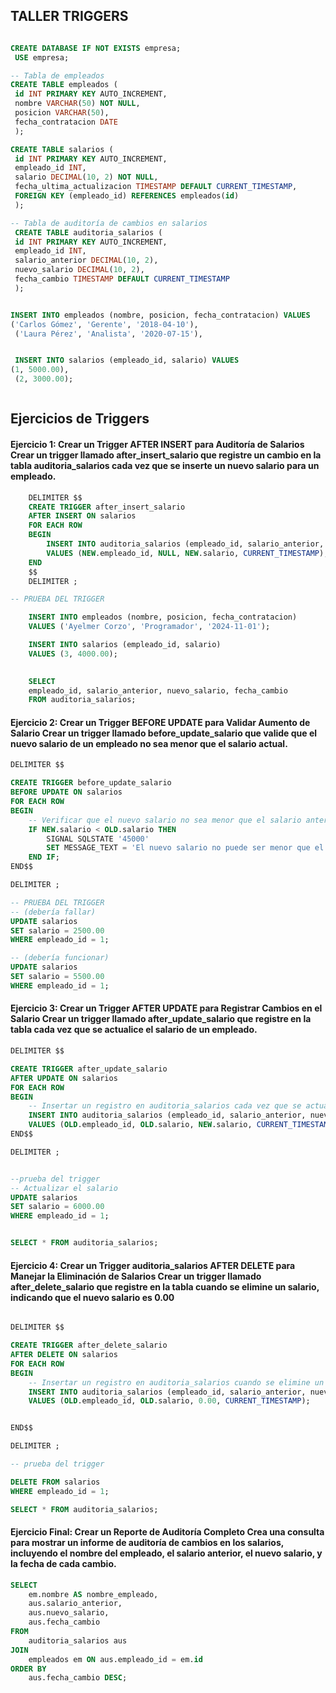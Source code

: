 
## TALLER TRIGGERS

````SQL

CREATE DATABASE IF NOT EXISTS empresa;
 USE empresa;

-- Tabla de empleados
CREATE TABLE empleados (
 id INT PRIMARY KEY AUTO_INCREMENT,
 nombre VARCHAR(50) NOT NULL,
 posicion VARCHAR(50),
 fecha_contratacion DATE
 );

CREATE TABLE salarios (
 id INT PRIMARY KEY AUTO_INCREMENT,
 empleado_id INT,
 salario DECIMAL(10, 2) NOT NULL,
 fecha_ultima_actualizacion TIMESTAMP DEFAULT CURRENT_TIMESTAMP,
 FOREIGN KEY (empleado_id) REFERENCES empleados(id)
 );

-- Tabla de auditoría de cambios en salarios
 CREATE TABLE auditoria_salarios (
 id INT PRIMARY KEY AUTO_INCREMENT,
 empleado_id INT,
 salario_anterior DECIMAL(10, 2),
 nuevo_salario DECIMAL(10, 2),
 fecha_cambio TIMESTAMP DEFAULT CURRENT_TIMESTAMP
 );


INSERT INTO empleados (nombre, posicion, fecha_contratacion) VALUES 
('Carlos Gómez', 'Gerente', '2018-04-10'),
 ('Laura Pérez', 'Analista', '2020-07-15'),


 INSERT INTO salarios (empleado_id, salario) VALUES 
(1, 5000.00),
 (2, 3000.00);



````

## Ejercicios de Triggers 
#### Ejercicio 1: Crear un Trigger AFTER INSERT para Auditoría de Salarios Crear un trigger llamado after_insert_salario que registre un cambio en la tabla auditoria_salarios cada vez que se inserte un nuevo salario para un empleado.

````SQL
    DELIMITER $$
    CREATE TRIGGER after_insert_salario
    AFTER INSERT ON salarios
    FOR EACH ROW
    BEGIN
        INSERT INTO auditoria_salarios (empleado_id, salario_anterior, nuevo_salario, fecha_cambio) 
        VALUES (NEW.empleado_id, NULL, NEW.salario, CURRENT_TIMESTAMP);
    END
    $$
    DELIMITER ;

-- PRUEBA DEL TRIGGER

    INSERT INTO empleados (nombre, posicion, fecha_contratacion) 
    VALUES ('Ayelmer Corzo', 'Programador', '2024-11-01');

    INSERT INTO salarios (empleado_id, salario) 
    VALUES (3, 4000.00);

    
    SELECT 
    empleado_id, salario_anterior, nuevo_salario, fecha_cambio 
    FROM auditoria_salarios;
````


#### Ejercicio 2: Crear un Trigger BEFORE UPDATE para Validar Aumento de Salario Crear un trigger llamado before_update_salario que valide que el nuevo salario de un empleado no sea menor que el salario actual.

````SQL
DELIMITER $$

CREATE TRIGGER before_update_salario
BEFORE UPDATE ON salarios
FOR EACH ROW
BEGIN
    -- Verificar que el nuevo salario no sea menor que el salario anterior
    IF NEW.salario < OLD.salario THEN
        SIGNAL SQLSTATE '45000' 
        SET MESSAGE_TEXT = 'El nuevo salario no puede ser menor que el anterior';
    END IF;
END$$

DELIMITER ;

-- PRUEBA DEL TRIGGER
-- (debería fallar)
UPDATE salarios
SET salario = 2500.00
WHERE empleado_id = 1;

-- (debería funcionar)
UPDATE salarios
SET salario = 5500.00
WHERE empleado_id = 1;

````


#### Ejercicio 3: Crear un Trigger AFTER UPDATE para Registrar Cambios en el Salario Crear un trigger llamado after_update_salario que registre en la tabla cada vez que se actualice el salario de un empleado.

````SQL
DELIMITER $$

CREATE TRIGGER after_update_salario
AFTER UPDATE ON salarios
FOR EACH ROW
BEGIN
    -- Insertar un registro en auditoria_salarios cada vez que se actualice un salario
    INSERT INTO auditoria_salarios (empleado_id, salario_anterior, nuevo_salario, fecha_cambio)
    VALUES (OLD.empleado_id, OLD.salario, NEW.salario, CURRENT_TIMESTAMP);
END$$

DELIMITER ;


--prueba del trigger
-- Actualizar el salario 
UPDATE salarios
SET salario = 6000.00
WHERE empleado_id = 1;


SELECT * FROM auditoria_salarios;

````
#### Ejercicio 4: Crear un Trigger auditoria_salarios AFTER DELETE para Manejar la Eliminación de Salarios Crear un trigger llamado after_delete_salario que registre en la tabla cuando se elimine un salario, indicando que el nuevo salario es 0.00

````SQL

DELIMITER $$

CREATE TRIGGER after_delete_salario
AFTER DELETE ON salarios
FOR EACH ROW
BEGIN
    -- Insertar un registro en auditoria_salarios cuando se elimine un salario
    INSERT INTO auditoria_salarios (empleado_id, salario_anterior, nuevo_salario, fecha_cambio)
    VALUES (OLD.empleado_id, OLD.salario, 0.00, CURRENT_TIMESTAMP);


END$$

DELIMITER ;

-- prueba del trigger

DELETE FROM salarios
WHERE empleado_id = 1;

SELECT * FROM auditoria_salarios;


````


#### Ejercicio Final: Crear un Reporte de Auditoría Completo  Crea una consulta para mostrar un informe de auditoría de cambios en los salarios, incluyendo el nombre del empleado, el salario anterior, el nuevo salario, y la fecha de cada cambio.

````SQL
SELECT 
    em.nombre AS nombre_empleado,
    aus.salario_anterior,
    aus.nuevo_salario,
    aus.fecha_cambio
FROM 
    auditoria_salarios aus
JOIN 
    empleados em ON aus.empleado_id = em.id
ORDER BY 
    aus.fecha_cambio DESC;

````